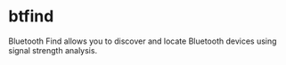 # btfind
Bluetooth Find allows you to discover and locate Bluetooth devices using signal strength analysis.
